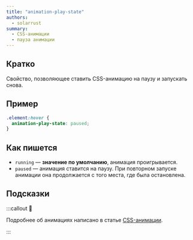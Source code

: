 ```yaml
---
title: "animation-play-state"
authors:
  - solarrust
summary:
  - CSS-анимации
  - пауза анимации
---
```


## Кратко

Свойство, позволяющее ставить CSS-анимацию на паузу и запускать снова.

## Пример

```css
.element:hover {
  animation-play-state: paused;
}
```

## Как пишется

- `running` — **значение по умолчанию**, анимация проигрывается.
- `paused` — анимация ставится на паузу. При повторном запуске анимации она продолжается с того места, где была остановлена.

## Подсказки

:::callout 🦄

Подробнее об анимациях написано в статье [CSS-анимации](/css/articles/animation).

:::
